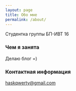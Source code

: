 ```yaml
---
layout: page
title: Обо мне
permalink: /about/
---
```


Студентка группы БП-ИВТ 16

### Чем я занята  

Делаю блог =)

### Контактная информация

[haskqwerty@gmail.com](mailto:email@domain.com)
